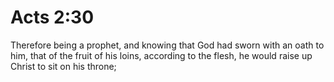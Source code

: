 # Acts 2:30

Therefore being a prophet, and knowing that God had sworn with an oath to him, that of the fruit of his loins, according to the flesh, he would raise up Christ to sit on his throne;